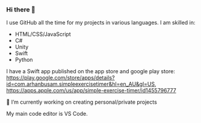 ### Hi there 👋

<!--
**arbusam/arbusam** is a ✨ _special_ ✨ repository because its `README.md` (this file) appears on your GitHub profile.

Here are some ideas to get you started:

- 🔭 I’m currently working on ...
- 🌱 I’m currently learning ...
- 👯 I’m looking to collaborate on ...
- 🤔 I’m looking for help with ...
- 💬 Ask me about ...
- 📫 How to reach me: ...
- 😄 Pronouns: ...
- ⚡ Fun fact: ...
-->

I use GitHub all the time for my projects in various languages.
I am skilled in:
- HTML/CSS/JavaScript
- C#
- Unity
- Swift
- Python

I have a Swift app published on the app store and google play store: https://play.google.com/store/apps/details?id=com.arhanbusam.simpleexercisetimer&hl=en_AU&gl=US, https://apps.apple.com/us/app/simple-exercise-timer/id1455796777

🔭 I’m currently working on creating personal/private projects 

My main code editor is VS Code.
